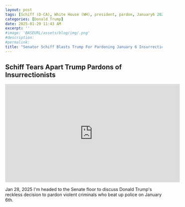 ```yaml
---
layout: post
tags: [Schiff (D-CA), White House (WH), president, pardon, January6 2021, insurrection, politics]
categories: [Donald Trump]
date: 2025-01-29 11:43 AM
excerpt: ''
#image: 'BASEURL/assets/blog/img/.png'
#description:
#permalink:
title: "Senator Schiff Blasts Trump For Pardoning January 6 Insurrectionists"
---
```



## Schiff Tears Apart Trump Pardons of Insurrectionists

<iframe width="560" height="315" src="https://www.youtube.com/embed/RwYXAgp26XU?si=TL__HOh-1qrpQIGl" title="YouTube video player" frameborder="0" allow="accelerometer; autoplay; clipboard-write; encrypted-media; gyroscope; picture-in-picture; web-share" referrerpolicy="strict-origin-when-cross-origin" allowfullscreen></iframe>

Jan 28, 2025
I'm headed to the Senate floor to discuss Donald Trump's reckless decision to pardon violent criminals who beat up police on January 6th.
